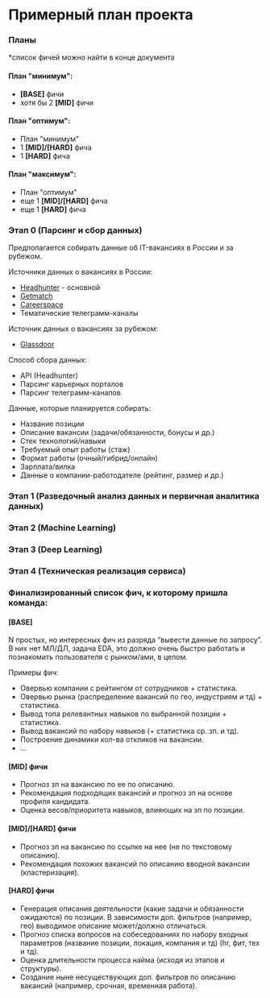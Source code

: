 # Примерный план проекта

### Планы
*список фичей можно найти в конце документа

#### План "минимум": 
* **[BASE]** фичи
* хотя бы 2 **[MID]** фичи

#### План "оптимум": 
*  План "минимум" 
*  1 **[MID]/[HARD]** фича
*  1 **[HARD]** фича

#### План "максимум":
*  План "оптимум" 
*  еще 1 **[MID]/[HARD]** фича
*  еще 1 **[HARD]** фича

### Этап 0 (Парсинг и сбор данных)

Предполагается собирать данные об IT-вакансиях в России и за рубежом.

Источники данных о вакансиях в России:
- [Headhunter](https://hh.ru) - основной
- [Getmatch](https://getmatch.ru)
- [Careerspace](https://careerspace.app)
- Тематические телеграмм-каналы

Источник данных о вакансиях за рубежом:
- [Glassdoor](https://www.glassdoor.com)

Способ сбора данных:
- API (Headhunter)
- Парсинг карьерных порталов
- Парсинг телеграмм-каналов

Данные, которые планируется собирать:
- Название позиции
- Описание вакансии (задачи/обязанности, бонусы и др.)
- Стек технологий/навыки
- Требуемый опыт работы (стаж)
- Формат работы (очный/гибрид/онлайн)
- Зарплата/вилка
- Данные о компании-работодателе (рейтинг, размер и др.)

### Этап 1 (Разведочный анализ данных и первичная аналитика данных)

### Этап 2 (Machine Learning)

### Этап 3 (Deep Learning)

### Этап 4 (Техническая реализация сервиса)

### Финализированный список фич, к которому пришла команда:

#### [BASE]
N простых, но интересных фич из разряда “вывести данные по запросу”. \
В них нет МЛ/ДЛ, задача EDA, это должно очень быстро работать и познакомить пользователя с рынком/ами, в целом.

Примеры фич:
* Овервью компании с рейтингом от сотрудников + статистика.
* Овервью рынка (распределение вакансий по гео, индустриям и тд) + статистика.
* Вывод топа релевантных навыков по выбранной позиции + статистика.
* Вывод вакансий по набору навыков (+ статистика ср. зп. и тд).
* Построение динамики кол-ва откликов на вакансии.
* ...

#### [MID] фичи
* Прогноз зп на вакансию по ее по описанию.
* Рекомендация подходящих вакансий и прогноз зп на основе профиля кандидата.
* Оценка весов/приоритета навыков, влияющих на зп по позиции.

#### [MID]/[HARD] фичи
* Прогноз зп на вакансию по ссылке на нее (не по текстовому описанию).
* Рекомендация похожих вакансий по описанию вводной вакансии (кластеризация).

#### [HARD] фичи
* Генерация описания деятельности (какие задачи и обязанности ожидаются) по позиции. В зависимости доп. фильтров (например, гео) выводимое описание может/должно отличаться.
* Прогноз списка вопросов на собеседованиях по набору входных параметров (название позиции, локация, компания и тд) (hr, фит, тех и тд).
* Оценка длительности процесса найма (исходя из этапов и структуры).
* Создание ныне несуществующих доп. фильтров по описанию вакансий (например, срочная, временная работа).


